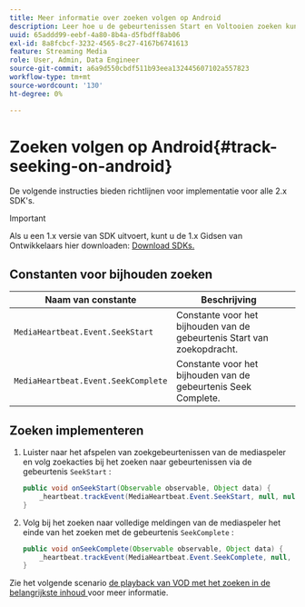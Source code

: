 ```yaml
---
title: Meer informatie over zoeken volgen op Android
description: Leer hoe u de gebeurtenissen Start en Voltooien zoeken kunt bijhouden met de Media SDK op Android.
uuid: 65addd99-eebf-4a80-8b4a-d5fbdff8ab06
exl-id: 8a8fcbcf-3232-4565-8c27-4167b6741613
feature: Streaming Media
role: User, Admin, Data Engineer
source-git-commit: a6a9d550cbdf511b93eea132445607102a557823
workflow-type: tm+mt
source-wordcount: '130'
ht-degree: 0%

---
```


# Zoeken volgen op Android{#track-seeking-on-android}

De volgende instructies bieden richtlijnen voor implementatie voor alle 2.x SDK&#39;s.

>[!IMPORTANT]
>
>Als u een 1.x versie van SDK uitvoert, kunt u de 1.x Gidsen van Ontwikkelaars hier downloaden: [ Download SDKs.](/help/getting-started/download-sdks.md)

## Constanten voor bijhouden zoeken

| Naam van constante | Beschrijving     |
|---|---|
| `MediaHeartbeat.Event.SeekStart` | Constante voor het bijhouden van de gebeurtenis Start van zoekopdracht. |
| `MediaHeartbeat.Event.SeekComplete` | Constante voor het bijhouden van de gebeurtenis Seek Complete. |

## Zoeken implementeren

1. Luister naar het afspelen van zoekgebeurtenissen van de mediaspeler en volg zoekacties bij het zoeken naar gebeurtenissen via de gebeurtenis `SeekStart` :

   ```java
   public void onSeekStart(Observable observable, Object data) {  
       _heartbeat.trackEvent(MediaHeartbeat.Event.SeekStart, null, null);
   }
   ```

1. Volg bij het zoeken naar volledige meldingen van de mediaspeler het einde van het zoeken met de gebeurtenis `SeekComplete` :

   ```java
   public void onSeekComplete(Observable observable, Object data) {  
       _heartbeat.trackEvent(MediaHeartbeat.Event.SeekComplete, null, null);
   }
   ```

Zie het volgende scenario [ de playback van VOD met het zoeken in de belangrijkste inhoud ](/help/use-cases/tracking-scenarios/vod-seeking.md) voor meer informatie.
